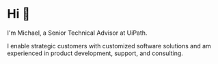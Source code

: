 # Hi 👋

I'm Michael, a Senior Technical Advisor at UiPath.

I enable strategic customers with customized software solutions and am experienced in product development, support, and consulting.
